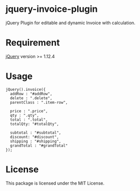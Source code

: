 # jquery-invoice-plugin
jQuery Plugin for editable and dynamic Invoice with calculation.

# Requirement
<a href="https://jquery.com/">jQuery</a> version >= 1.12.4

# Usage
    jQuery().invoice({
      addRow : "#addRow",
      delete : ".delete",
      parentClass : ".item-row",

      price : ".price",
      qty : ".qty",
      total : ".total",
      totalQty: "#totalQty",

      subtotal : "#subtotal",
      discount: "#discount",
      shipping : "#shipping",
      grandTotal : "#grandTotal"
    });
      
  # License
  This package is licensed under the MIT License.
 
